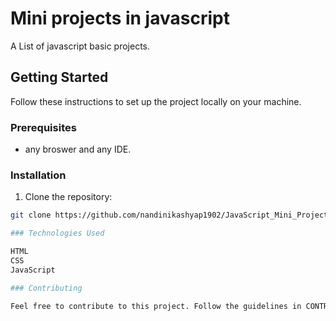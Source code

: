 # Mini projects in javascript

A List of javascript basic projects.

## Getting Started

Follow these instructions to set up the project locally on your machine.

### Prerequisites

- any broswer and any IDE.
  
### Installation

1. Clone the repository:

  ```bash
  git clone https://github.com/nandinikashyap1902/JavaScript_Mini_Projects.git

### Technologies Used

HTML
CSS
JavaScript

### Contributing

Feel free to contribute to this project. Follow the guidelines in CONTRIBUTING.md.
